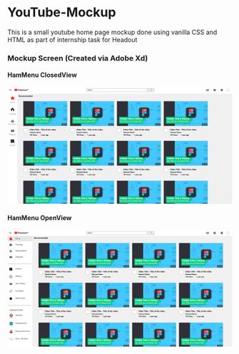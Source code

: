 # YouTube-Mockup
This is a small youtube home page mockup done using vanilla CSS and HTML as part of internship task for Headout

### Mockup Screen (Created via Adobe Xd)

#### HamMenu ClosedView
![Homepage - Hamburger Menu Closed](/Home.png?raw=True)  
#### HamMenu OpenView
![Homepage - Hamburger Menu Open](/Home%20Transform.png?raw=True)
